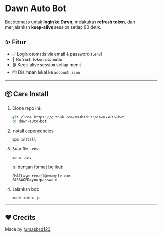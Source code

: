 # Dawn Auto Bot

Bot otomatis untuk **login ke Dawn**, melakukan **refresh token**, dan menjalankan **keep-alive** session setiap 60 detik.

## ✨ Fitur
- ✅ Login otomatis via email & password (`.env`)
- 🔄 Refresh token otomatis
- 🟢 Keep-alive session setiap menit
- 📦 Disimpan lokal ke `account.json`

---

## 📦 Cara Install

1. Clone repo ini:
   ```bash
   git clone https://github.com/masbad123/dawn-auto-bot
   cd dawn-auto-bot
   ```

2. Install dependencies:
   ```bash
   npm install
   ```

3. Buat file `.env`:
   ```bash
   nano .env
   ```

   Isi dengan format berikut:
   ```
   EMAIL=youremail@example.com
   PASSWORD=yourpassword
   ```

4. Jalankan bot:
   ```bash
   node index.js
   ```

---


## ❤️ Credits
Made by [@masbad123](https://github.com/masbad123)

